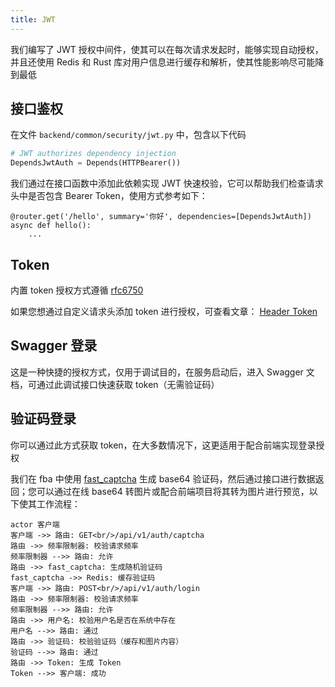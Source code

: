```yaml
---
title: JWT
---
```


我们编写了 JWT 授权中间件，使其可以在每次请求发起时，能够实现自动授权，并且还使用 Redis 和 Rust
库对用户信息进行缓存和解析，使其性能影响尽可能降到最低

## 接口鉴权

在文件 `backend/common/security/jwt.py` 中，包含以下代码

```python
# JWT authorizes dependency injection
DependsJwtAuth = Depends(HTTPBearer())
```

我们通过在接口函数中添加此依赖实现 JWT 快速校验，它可以帮助我们检查请求头中是否包含 Bearer Token，使用方式参考如下：

```python{1}
@router.get('/hello', summary='你好', dependencies=[DependsJwtAuth])
async def hello():
    ...
```

## Token

内置 token 授权方式遵循 [rfc6750](https://datatracker.ietf.org/doc/html/rfc6750)

如果您想通过自定义请求头添加 token 进行授权，可查看文章：
[<Icon name="fluent-color:receipt-16" />Header Token](../../planet.md)

## Swagger 登录

这是一种快捷的授权方式，仅用于调试目的，在服务启动后，进入 Swagger 文档，可通过此调试接口快速获取 token（无需验证码）

## 验证码登录

你可以通过此方式获取 token，在大多数情况下，这更适用于配合前端实现登录授权

我们在 fba 中使用 [fast_captcha](https://github.com/wu-clan/fast-captcha) 生成 base64 验证码，然后通过接口进行数据返回；您可以通过在线
base64 转图片或配合前端项目将其转为图片进行预览，以下使其工作流程：

```sequence 验证码登录逻辑
actor 客户端
客户端 ->> 路由: GET<br/>/api/v1/auth/captcha
路由 ->> 频率限制器: 校验请求频率
频率限制器 -->> 路由: 允许
路由 ->> fast_captcha: 生成随机验证码
fast_captcha ->> Redis: 缓存验证码
客户端 ->> 路由: POST<br/>/api/v1/auth/login
路由 ->> 频率限制器: 校验请求频率
频率限制器 -->> 路由: 允许
路由 ->> 用户名: 校验用户名是否在系统中存在
用户名 -->> 路由: 通过
路由 ->> 验证码: 校验验证码（缓存和图片内容）
验证码 -->> 路由: 通过
路由 ->> Token: 生成 Token
Token -->> 客户端: 成功
```
